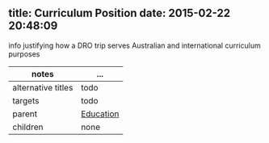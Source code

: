 title: Curriculum Position
date: 2015-02-22 20:48:09
---

info justifying how a DRO trip serves Australian and international curriculum purposes

 notes | ...
-------|-----
alternative titles | todo
targets | todo
parent | <a href="../education">Education</a>
children | none